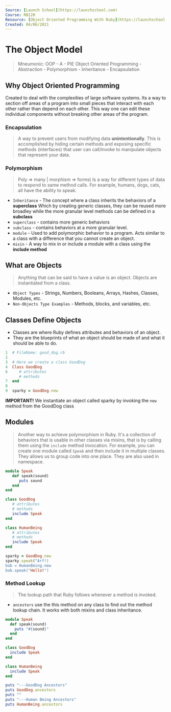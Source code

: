 ```yaml
---
Source: [Launch School](https://launchschool.com)
Course: RB120
Resource: [Object Oriented Programming With Ruby](https://launchschool.com/books/oo_ruby)
Created: 04/06/2021
---
```

# The Object Model

> Mneumonic: OOP - A - PIE
Object Oriented Programming - Abstraction - Polymorphism - Inheritance - Encapsulation

## Why Object Oriented Programming
Created to deal with the complexities of large software systems. Its a way to section off areas of a program into small pieces that interact with each other rather than depend on each other.  This way one can edit these individual components without breaking other areas of the program.

### Encapsulation
> A way to prevent users from modifying data **unintentionally**. This is accomplished by hiding certain methods and exposing specific methods (interfaces) that user can call/invoke to manipulate objects that represent your data.

### Polymorphism
> Poly => many | morphism => forms) Is a way for different types of data to respond to same method calls.  For example, humans, dogs, cats, all have the ability to speak.  

* `Inheritance` - The concept where a class inherits the behaviors of a **superclass** Which by creating generic classes, they can be reused more broadley while the more granular level methods can be defined in a **subclass**
* `superclass` - contains more generic behaviors
* `subclass` - contains behaviors at a more granular level.
* `module` - Used to add polymorphic behavior to a program.  Acts similar to a class with a difference that you cannot create an object.  
* `mixin` - A way to mix in or include a module with a class using the **include method**


## What are Objects
> Anything that can be said to have a value is an object. Objects are instantiated from a class.
* `Object Types` - Strings, Numbers, Booleans, Arrays, Hashes, Classes, Modules, etc.
* `Non-Objects Type Examples` - Methods, blocks, and variables, etc.

## Classes Define Objects
* Classes are where Ruby defines attributes and behaviors of an object. 
* They are the blueprints of what an object should be made of and what it should be able to do.

```ruby
1  # FileName: good_dog.rb
2  
3  # Here we create a class GoodDog
4  Class GoodDog
6     # attributes
      # methods
7  end
8
9  sparky = GoodDog.new  
```
**IMPORTANT!** We instantiate an object called sparky by invoking the `new` method from the GoodDog class 

##  Modules
> Another way to achieve polymorphism in Ruby. It's a collection of behaviors that is usable in other classes via mixins, that is by calling them using the `include` method invocation. For example, you can create one module called `Speak` and then include it in multiple classes. They allows us to group code into one place. They are also used in namespace.

```ruby
module Speak
   def speak(sound)
      puts sound
   end
end

class GoodDog
   # attributes
   # methods
   include Speak
end

class HumanBeing
   # attributes
   # methods
   include Speak
end

sparky = GoodDog.new
sparky.speak("Arf!)
bob = HumanBeing.new
bob.speak("Hello!")
```

### Method Lookup
> The lookup path that Ruby follows whenever a method is invoked.
* `ancestors` use the this method on any class to find out the method lookup chain. It works with both mixins and class inheritance. 

```ruby
module Speak
  def speak(sound)
    puts "#{sound}"
  end
end

class GoodDog
  include Speak
end

class HumanBeing
  include Speak
end

puts "---GoodDog Ancestors"
puts GoodDog.ancestors
puts ""
puts "---Human Being Ancestors"
puts HumanBeing.ancestors
```
